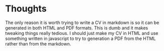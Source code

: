 # Thoughts

The only reason it is worth trying to write a CV in markdown is so it can be generated in both HTML and PDF formats. This is dumb and it makes tweaking things really tedious. I should just make my CV in HTML and use something written in javascript to try to generation a PDF from the HTML rather than from the markdown.
